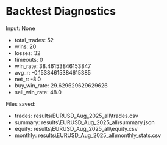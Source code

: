 # Backtest Diagnostics

Input: None

- total_trades: 52
- wins: 20
- losses: 32
- timeouts: 0
- win_rate: 38.46153846153847
- avg_r: -0.15384615384615385
- net_r: -8.0
- buy_win_rate: 29.629629629629626
- sell_win_rate: 48.0

Files saved:
- trades: results\EURUSD_Aug_2025_all\trades.csv
- summary: results\EURUSD_Aug_2025_all\summary.json
- equity: results\EURUSD_Aug_2025_all\equity.csv
- monthly: results\EURUSD_Aug_2025_all\monthly_stats.csv
